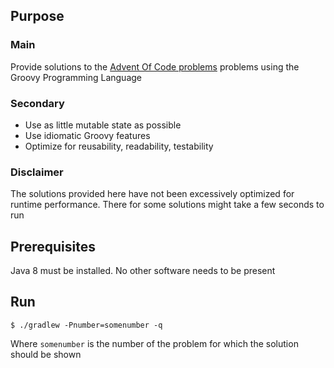## Purpose

### Main
Provide solutions to the [Advent Of Code problems](http://adventofcode.com/) problems using the Groovy Programming Language

### Secondary
 - Use as little mutable state as possible
 - Use idiomatic Groovy features
 - Optimize for reusability, readability, testability

### Disclaimer
The solutions provided here have not been excessively optimized for runtime performance. There for some solutions might take a few seconds to run  

## Prerequisites

Java 8 must be installed. No other software needs to be present

## Run

    $ ./gradlew -Pnumber=somenumber -q
    
Where `somenumber` is the number of the problem for which the solution should be shown          